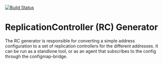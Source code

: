[![Build Status](https://travis-ci.org/EnMasseProject/rc-generator.svg?branch=master)](https://travis-ci.org/EnMasseProject/rc-generator)

# ReplicationController (RC) Generator

The RC generator is responsible for converting a simple address configuration to a set of
replication controllers for the different addresses. It can be run as a standlone tool, or as an
agent that subscribes to the config through the configmap-bridge.

